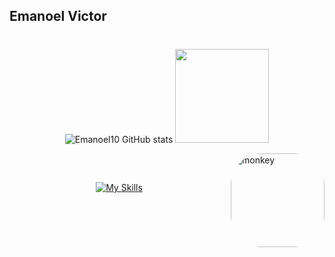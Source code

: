 ## Emanoel Victor 
#

<div align="center">
 
![Emanoel10 GitHub stats](https://github-readme-stats.vercel.app/api?username=Emanoel10&show_icons=true&theme=cobalt)
<img height="150em" src="https://github-readme-stats.vercel.app/api/top-langs/?username=Emanoel10&theme=cobalt&hide_border=false&&layout=compact"/>

</div
 
###  

<img align="right" alt="monkey" height="150" style="border-radius:50px;" src="https://pbs.twimg.com/profile_images/1166195711425355776/M5oxal9J_400x400.jpg">
</div>

##

<div style="display: inline_block"><br/>

<div align="center"> 
 
[![My Skills](https://skillicons.dev/icons?i=html,css,figma,ai,ps,ae,blender)](https://skillicons.dev)

</div>
